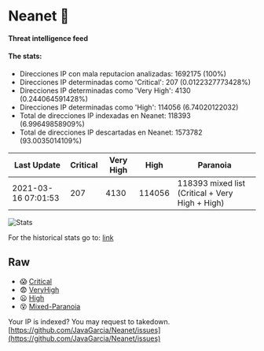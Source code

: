 # Neanet :hocho:
#### Threat intelligence feed
#### The stats:

- Direcciones IP con mala reputacion analizadas: 1692175 (100%)
- Direcciones IP determinadas como 'Critical':  207 (0.0122327773428%)
- Direcciones IP determinadas como 'Very High':  4130 (0.244064591428%)
- Direcciones IP determinadas como 'High':  114056 (6.74020122032)
- Total de direcciones IP indexadas en Neanet:  118393 (6.99649858909%)
- Total de direcciones IP descartadas en Neanet:  1573782 (93.0035014109%)

| Last Update | Critical | Very High | High | Paranoia |
| --- | --- | --- | --- | --- |
| 2021-03-16 07:01:53 | 207 | 4130 | 114056 | 118393 mixed list (Critical + Very High + High)|

![Stats](https://docs.google.com/spreadsheets/d/e/2PACX-1vSnaNMIXVabIpDJjufMlzH7poXnshF3mgd8Is1g9ytUEzVsP5my4Trn8f-xkoLLQ38xpL3HtmUexLo6/pubchart?oid=501124687&format=image)

For the historical stats go to: [link](/stats.csv)
## Raw
- :scream: [Critical](https://raw.githubusercontent.com/JavaGarcia/Neanet/master/blacklists/neanet_critical.txt)
- :fearful: [VeryHigh](https://raw.githubusercontent.com/JavaGarcia/Neanet/master/blacklists/neanet_veryHigh.txtt)
- :frowning: [High](https://raw.githubusercontent.com/JavaGarcia/Neanet/master/blacklists/neanet_high.txt)
- :dizzy_face: [Mixed-Paranoia](https://raw.githubusercontent.com/JavaGarcia/Neanet/master/blacklists/neanet_all.txt)


Your IP is indexed? You may request to takedown. [https://github.com/JavaGarcia/Neanet/issues](https://github.com/JavaGarcia/Neanet/issues)




































































































































































































































































































































































































































































































































































































































































































































































































































































































































































































































































































































































































































































































































































































































































































































































































































































































































































































































































































































































































































































































































































































































































































































































































































































































































































































































































































































































































































































































































































































































































































































































































































































































































































































































































































































































































































































































































































































































































































































































































































































































































































































































































































































































































































































































































































































































































































































































































































































































































































































































































































